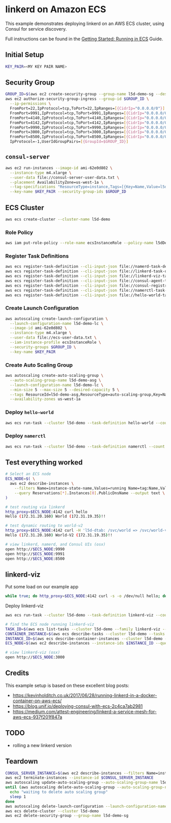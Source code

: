 # linkerd on Amazon ECS

This example demonstrates deploying linkerd on an AWS ECS cluster, using Consul
for service discovery.

Full instructions can be found in the
[Getting Started: Running in ECS](https://linkerd.io/getting-started/ecs/)
Guide.

## Initial Setup

```bash
KEY_PAIR=<MY KEY PAIR NAME>
```

## Security Group

```bash
GROUP_ID=$(aws ec2 create-security-group --group-name l5d-demo-sg --description "Linkerd Demo" | jq -r .GroupId)
aws ec2 authorize-security-group-ingress --group-id $GROUP_ID \
  --ip-permissions \
  FromPort=22,IpProtocol=tcp,ToPort=22,IpRanges=[{CidrIp="0.0.0.0/0"}] \
  FromPort=9991,IpProtocol=tcp,ToPort=9991,IpRanges=[{CidrIp="0.0.0.0/0"}] \
  FromPort=4140,IpProtocol=tcp,ToPort=4140,IpRanges=[{CidrIp="0.0.0.0/0"}] \
  FromPort=4142,IpProtocol=tcp,ToPort=4142,IpRanges=[{CidrIp="0.0.0.0/0"}] \
  FromPort=9990,IpProtocol=tcp,ToPort=9990,IpRanges=[{CidrIp="0.0.0.0/0"}] \
  FromPort=3000,IpProtocol=tcp,ToPort=3000,IpRanges=[{CidrIp="0.0.0.0/0"}] \
  FromPort=8500,IpProtocol=tcp,ToPort=8500,IpRanges=[{CidrIp="0.0.0.0/0"}] \
  IpProtocol=-1,UserIdGroupPairs=[{GroupId=$GROUP_ID}]
```

## `consul-server`

```bash
aws ec2 run-instances --image-id ami-62e0d802 \
  --instance-type m4.xlarge \
  --user-data file://consul-server-user-data.txt \
  --placement AvailabilityZone=us-west-1a \
  --tag-specifications "ResourceType=instance,Tags=[{Key=Name,Value=l5d-demo-consul-server}]" \
  --key-name $KEY_PAIR --security-group-ids $GROUP_ID
```

## ECS Cluster

```bash
aws ecs create-cluster --cluster-name l5d-demo
```

### Role Policy

```bash
aws iam put-role-policy --role-name ecsInstanceRole --policy-name l5dDemoPolicy --policy-document file://ecs-role-policy.json
```

### Register Task Definitions

```bash
aws ecs register-task-definition --cli-input-json file://namerd-task-definition.json
aws ecs register-task-definition --cli-input-json file://linkerd-task-definition.json
aws ecs register-task-definition --cli-input-json file://linkerd-viz-task-definition.json
aws ecs register-task-definition --cli-input-json file://consul-agent-task-definition.json
aws ecs register-task-definition --cli-input-json file://consul-registrator-task-definition.json
aws ecs register-task-definition --cli-input-json file://namerctl-task-definition.json
aws ecs register-task-definition --cli-input-json file://hello-world-task-definition.json
```

### Create Launch Configuration

```bash
aws autoscaling create-launch-configuration \
  --launch-configuration-name l5d-demo-lc \
  --image-id ami-62e0d802 \
  --instance-type m4.xlarge \
  --user-data file://ecs-user-data.txt \
  --iam-instance-profile ecsInstanceRole \
  --security-groups $GROUP_ID \
  --key-name $KEY_PAIR
```

### Create Auto Scaling Group

```bash
aws autoscaling create-auto-scaling-group \
  --auto-scaling-group-name l5d-demo-asg \
  --launch-configuration-name l5d-demo-lc \
  --min-size 5 --max-size 5 --desired-capacity 5 \
  --tags ResourceId=l5d-demo-asg,ResourceType=auto-scaling-group,Key=Name,Value=l5d-demo-ecs,PropagateAtLaunch=true \
  --availability-zones us-west-1a
```

### Deploy `hello-world`

```bash
aws ecs run-task --cluster l5d-demo --task-definition hello-world --count 5
```

### Deploy `namerctl`

```bash
aws ecs run-task --cluster l5d-demo --task-definition namerctl --count 1
```

## Test everything worked

```bash
# Select an ECS node
ECS_NODE=$( \
  aws ec2 describe-instances \
    --filters Name=instance-state-name,Values=running Name=tag:Name,Values=l5d-demo-ecs \
    --query Reservations[*].Instances[0].PublicDnsName --output text \
)

# test routing via linkerd
http_proxy=$ECS_NODE:4142 curl hello
Hello (172.31.20.160) World (172.31.19.35)!!

# test dynamic routing to world-v2
http_proxy=$ECS_NODE:4142 curl -H 'l5d-dtab: /svc/world => /svc/world-v2' hello
Hello (172.31.20.160) World-V2 (172.31.19.35)!!

# view linkerd, namerd, and Consul UIs (osx)
open http://$ECS_NODE:9990
open http://$ECS_NODE:9991
open http://$ECS_NODE:8500
```

## linkerd-viz

Put some load on our example app

```bash
while true; do http_proxy=$ECS_NODE:4142 curl -s -o /dev/null hello; done
```

Deploy linkerd-viz

```bash
aws ecs run-task --cluster l5d-demo --task-definition linkerd-viz --count 1

# find the ECS node running linkerd-viz
TASK_ID=$(aws ecs list-tasks --cluster l5d-demo --family linkerd-viz --desired-status RUNNING --query taskArns[0] --output text)
CONTAINER_INSTANCE=$(aws ecs describe-tasks --cluster l5d-demo --tasks $TASK_ID --query tasks[0].containerInstanceArn --output text)
INSTANCE_ID=$(aws ecs describe-container-instances --cluster l5d-demo --container-instances $CONTAINER_INSTANCE --query containerInstances[0].ec2InstanceId --output text)
ECS_NODE=$(aws ec2 describe-instances --instance-ids $INSTANCE_ID --query Reservations[*].Instances[0].PublicDnsName --output text)

# view linkerd-viz (osx)
open http://$ECS_NODE:3000
```

## Credits

This example setup is based on these excellent blog posts:

  - https://kevinholditch.co.uk/2017/06/28/running-linkerd-in-a-docker-container-on-aws-ecs/
  - https://blog.unif.io/deploying-consul-with-ecs-2c4ca7ab2981
  - https://medium.com/attest-engineering/linkerd-a-service-mesh-for-aws-ecs-937f201f847a

## TODO

- rolling a new linkerd version

## Teardown

```bash
CONSUL_SERVER_INSTANCE=$(aws ec2 describe-instances --filters Name=instance-state-name,Values=running Name=tag:Name,Values=l5d-demo-consul-server --query Reservations[*].Instances[*].[InstanceId] --output text)
aws ec2 terminate-instances --instance-id $CONSUL_SERVER_INSTANCE
aws autoscaling update-auto-scaling-group --auto-scaling-group-name l5d-demo-asg --min-size 0 --max-size 0 --desired-capacity 0
until (aws autoscaling delete-auto-scaling-group --auto-scaling-group-name l5d-demo-asg); do
  echo "waiting to delete auto scaling group"
  sleep 1
done
aws autoscaling delete-launch-configuration --launch-configuration-name l5d-demo-lc
aws ecs delete-cluster --cluster l5d-demo
aws ec2 delete-security-group --group-name l5d-demo-sg
```
